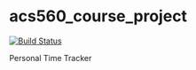 # acs560_course_project
[![Build Status](https://travis-ci.org/nguytk01/acs560_course_project.svg?branch=master)](https://travis-ci.org/nguytk01/acs560_course_project)

Personal Time Tracker
